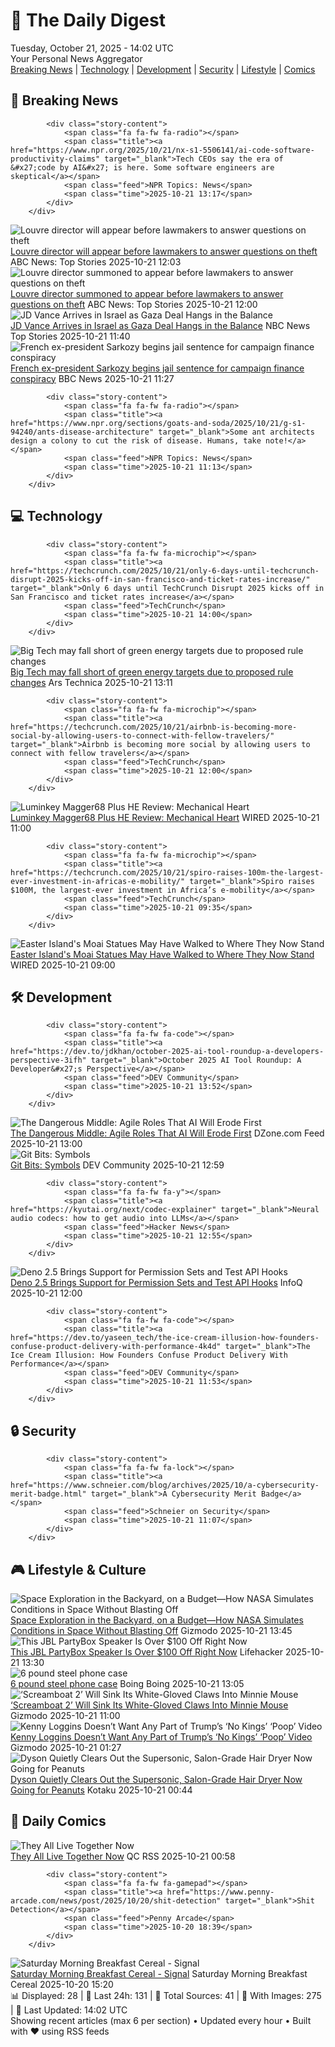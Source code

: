 <!-- Processing 54 RSS feeds at 2025-10-21 14:01:53 UTC -->
<!-- Processing: XKCD -->
<!-- Processing: Penny Arcade -->
<!-- Processing: Poorly Drawn Lines -->
<!-- Processing: Cyanide & Happiness -->
<!-- Processing: CNN Breaking News -->
<!-- Processing: BBC World News -->
<!-- Processing: NPR News -->
<!-- Processing: Reuters World News -->
<!-- Processing: Associated Press Breaking -->
<!-- Processing: ABC News Breaking -->
<!-- Processing: NBC News Breaking -->
<!-- Processing: TechCrunch -->
<!-- Processing: Ars Technica -->
<!-- Processing: O'Reilly Radar -->
<!-- Processing: Lobsters Python -->
<!-- Processing: Hacker News -->
<!-- Processing: Dev.to -->
<!-- Processing: StackOverflow Blog -->
<!-- Processing: DistroWatch -->
<!-- Processing: Linux.com -->
<!-- Processing: Red Hat Blog -->
<!-- Processing: GitHub Blog -->
<!-- Processing: GitLab Blog -->
<!-- Processing: InfoQ -->
<!-- Processing: DZone -->
<!-- Processing: Martin Fowler -->
<!-- Processing: Coding Horror -->
<!-- Processing: Lifehacker -->
<!-- Processing: Gizmodo -->
<!-- Processing: Boing Boing -->
<!-- Processing: Schneier on Security -->
<!-- Generated 11 new posts out of 31 feeds processed -->
<div class="newspaper-header">
    <h1 class="newspaper-title">📰 The Daily Digest</h1>
    <div class="newspaper-date">Tuesday, October 21, 2025 - 14:02 UTC</div>
    <div class="newspaper-subtitle">Your Personal News Aggregator</div>
</div>

<div class="newspaper-nav">
    <a href="#breaking">Breaking News</a> |
    <a href="#tech">Technology</a> |
    <a href="#dev">Development</a> |
    <a href="#security">Security</a> |
    <a href="#lifestyle">Lifestyle</a> |
    <a href="#webcomics">Comics</a>
</div>

<div class="news-section breaking-news" id="breaking">
<h2 class="section-header">🚨 Breaking News</h2>
<div class="stories-container">
<div class="story">
            
            <div class="story-content">
                <span class="fa fa-fw fa-radio"></span>
                <span class="title"><a href="https://www.npr.org/2025/10/21/nx-s1-5506141/ai-code-software-productivity-claims" target="_blank">Tech CEOs say the era of &#x27;code by AI&#x27; is here. Some software engineers are skeptical</a></span>
                <span class="feed">NPR Topics: News</span>
                <span class="time">2025-10-21 13:17</span>
            </div>
        </div>
<div class="story">
            <img src="https://s.abcnews.com/images/International/louvre-remains-closed_1761046662532_hpMain_4x3t_384.jpg" alt="Louvre director will appear before lawmakers to answer questions on theft" class="story-image" loading="lazy" onerror="this.style.display='none'">
            <div class="story-content">
                <span class="fa fa-fw fa-tv"></span>
                <span class="title"><a href="https://abcnews.go.com/International/louvre-director-summoned-french-lawmakers-amid-ongoing-investigation/story?id=126713238" target="_blank">Louvre director will appear before lawmakers to answer questions on theft</a></span>
                <span class="feed">ABC News: Top Stories</span>
                <span class="time">2025-10-21 12:03</span>
            </div>
        </div>
<div class="story">
            <img src="https://s.abcnews.com/images/International/louvre-remains-closed_1761046662532_hpMain_4x3t_384.jpg" alt="Louvre director summoned to appear before lawmakers to answer questions on theft" class="story-image" loading="lazy" onerror="this.style.display='none'">
            <div class="story-content">
                <span class="fa fa-fw fa-tv"></span>
                <span class="title"><a href="https://abcnews.go.com/International/louvre-director-summoned-french-lawmakers-amid-ongoing-investigation/story?id=126713238" target="_blank">Louvre director summoned to appear before lawmakers to answer questions on theft</a></span>
                <span class="feed">ABC News: Top Stories</span>
                <span class="time">2025-10-21 12:00</span>
            </div>
        </div>
<div class="story">
            <img src="https://media-cldnry.s-nbcnews.com/image/upload/t_fit_1500w/mpx/2704722219/2025_10/1761046835407_tdy_news_7a_bradley_vance_israel_251021_1920x1080-uguldn.jpg" alt="JD Vance Arrives in Israel as Gaza Deal Hangs in the Balance" class="story-image" loading="lazy" onerror="this.style.display='none'">
            <div class="story-content">
                <span class="fa fa-fw fa-broadcast-tower"></span>
                <span class="title"><a href="https://www.today.com/video/as-gaza-deal-hangs-in-the-balance-jd-vance-travels-to-israel-250290757868" target="_blank">JD Vance Arrives in Israel as Gaza Deal Hangs in the Balance</a></span>
                <span class="feed">NBC News Top Stories</span>
                <span class="time">2025-10-21 11:40</span>
            </div>
        </div>
<div class="story">
            <img src="https://ichef.bbci.co.uk/ace/standard/240/cpsprodpb/d49f/live/1082fdd0-ae67-11f0-b2a1-6f537f66f9aa.jpg" alt="French ex-president Sarkozy begins jail sentence for campaign finance conspiracy" class="story-image" loading="lazy" onerror="this.style.display='none'">
            <div class="story-content">
                <span class="fa fa-fw fa-earth-americas"></span>
                <span class="title"><a href="https://www.bbc.com/news/articles/cvgkm2j0xelo?at_medium=RSS&at_campaign=rss" target="_blank">French ex-president Sarkozy begins jail sentence for campaign finance conspiracy</a></span>
                <span class="feed">BBC News</span>
                <span class="time">2025-10-21 11:27</span>
            </div>
        </div>
<div class="story">
            
            <div class="story-content">
                <span class="fa fa-fw fa-radio"></span>
                <span class="title"><a href="https://www.npr.org/sections/goats-and-soda/2025/10/21/g-s1-94240/ants-disease-architecture" target="_blank">Some ant architects design a colony to cut the risk of disease. Humans, take note!</a></span>
                <span class="feed">NPR Topics: News</span>
                <span class="time">2025-10-21 11:13</span>
            </div>
        </div>
</div>
</div>
<div class="news-section tech-news" id="tech">
<h2 class="section-header">💻 Technology</h2>
<div class="stories-container">
<div class="story">
            
            <div class="story-content">
                <span class="fa fa-fw fa-microchip"></span>
                <span class="title"><a href="https://techcrunch.com/2025/10/21/only-6-days-until-techcrunch-disrupt-2025-kicks-off-in-san-francisco-and-ticket-rates-increase/" target="_blank">Only 6 days until TechCrunch Disrupt 2025 kicks off in San Francisco and ticket rates increase</a></span>
                <span class="feed">TechCrunch</span>
                <span class="time">2025-10-21 14:00</span>
            </div>
        </div>
<div class="story">
            <img src="https://cdn.arstechnica.net/wp-content/uploads/2025/10/bigtechgreen-500x500.jpg" alt="Big Tech may fall short of green energy targets due to proposed rule changes" class="story-image" loading="lazy" onerror="this.style.display='none'">
            <div class="story-content">
                <span class="fa fa-fw fa-cog"></span>
                <span class="title"><a href="https://arstechnica.com/tech-policy/2025/10/big-tech-may-fall-short-of-green-energy-targets-due-to-proposed-rule-changes/" target="_blank">Big Tech may fall short of green energy targets due to proposed rule changes</a></span>
                <span class="feed">Ars Technica</span>
                <span class="time">2025-10-21 13:11</span>
            </div>
        </div>
<div class="story">
            
            <div class="story-content">
                <span class="fa fa-fw fa-microchip"></span>
                <span class="title"><a href="https://techcrunch.com/2025/10/21/airbnb-is-becoming-more-social-by-allowing-users-to-connect-with-fellow-travelers/" target="_blank">Airbnb is becoming more social by allowing users to connect with fellow travelers</a></span>
                <span class="feed">TechCrunch</span>
                <span class="time">2025-10-21 12:00</span>
            </div>
        </div>
<div class="story">
            <img src="https://media.wired.com/photos/68f6bd33e90e58c5e36c216f/master/pass/Review-%20Luminkey%20Magger68%20Plus%20HE.png" alt="Luminkey Magger68 Plus HE Review: Mechanical Heart" class="story-image" loading="lazy" onerror="this.style.display='none'">
            <div class="story-content">
                <span class="fa fa-fw fa-bolt"></span>
                <span class="title"><a href="https://www.wired.com/review/luminkey-magger68-plus-he/" target="_blank">Luminkey Magger68 Plus HE Review: Mechanical Heart</a></span>
                <span class="feed">WIRED</span>
                <span class="time">2025-10-21 11:00</span>
            </div>
        </div>
<div class="story">
            
            <div class="story-content">
                <span class="fa fa-fw fa-microchip"></span>
                <span class="title"><a href="https://techcrunch.com/2025/10/21/spiro-raises-100m-the-largest-ever-investment-in-africas-e-mobility/" target="_blank">Spiro raises $100M, the largest-ever investment in Africa’s e-mobility</a></span>
                <span class="feed">TechCrunch</span>
                <span class="time">2025-10-21 09:35</span>
            </div>
        </div>
<div class="story">
            <img src="https://media.wired.com/photos/68f12bbe0c68c00ae87a1d8e/master/pass/620497234" alt="Easter Island&#x27;s Moai Statues May Have Walked to Where They Now Stand" class="story-image" loading="lazy" onerror="this.style.display='none'">
            <div class="story-content">
                <span class="fa fa-fw fa-bolt"></span>
                <span class="title"><a href="https://www.wired.com/story/easter-islands-moai-statues-may-have-walked-to-where-they-now-stand/" target="_blank">Easter Island&#x27;s Moai Statues May Have Walked to Where They Now Stand</a></span>
                <span class="feed">WIRED</span>
                <span class="time">2025-10-21 09:00</span>
            </div>
        </div>
</div>
</div>
<div class="news-section dev-news" id="dev">
<h2 class="section-header">🛠️ Development</h2>
<div class="stories-container">
<div class="story">
            
            <div class="story-content">
                <span class="fa fa-fw fa-code"></span>
                <span class="title"><a href="https://dev.to/jdkhan/october-2025-ai-tool-roundup-a-developers-perspective-3ifh" target="_blank">October 2025 AI Tool Roundup: A Developer&#x27;s Perspective</a></span>
                <span class="feed">DEV Community</span>
                <span class="time">2025-10-21 13:52</span>
            </div>
        </div>
<div class="story">
            <img src="https://dz2cdn1.dzone.com/thumbnail?fid=18706299&w=600" alt="The Dangerous Middle: Agile Roles That AI Will Erode First" class="story-image" loading="lazy" onerror="this.style.display='none'">
            <div class="story-content">
                <span class="fa fa-fw fa-newspaper"></span>
                <span class="title"><a href="https://dzone.com/articles/dangerous-middle-agile-roles-ai-erosion" target="_blank">The Dangerous Middle: Agile Roles That AI Will Erode First</a></span>
                <span class="feed">DZone.com Feed</span>
                <span class="time">2025-10-21 13:00</span>
            </div>
        </div>
<div class="story">
            <img src="https://media2.dev.to/dynamic/image/width=800%2Cheight=%2Cfit=scale-down%2Cgravity=auto%2Cformat=auto/https%3A%2F%2Fdev-to-uploads.s3.amazonaws.com%2Fuploads%2Farticles%2F0yc92b5mvrmnwj4myaad.png" alt="Git Bits: Symbols" class="story-image" loading="lazy" onerror="this.style.display='none'">
            <div class="story-content">
                <span class="fa fa-fw fa-code"></span>
                <span class="title"><a href="https://dev.to/oculus42/git-bits-symbols-15ck" target="_blank">Git Bits: Symbols</a></span>
                <span class="feed">DEV Community</span>
                <span class="time">2025-10-21 12:59</span>
            </div>
        </div>
<div class="story">
            
            <div class="story-content">
                <span class="fa fa-fw fa-y"></span>
                <span class="title"><a href="https://kyutai.org/next/codec-explainer" target="_blank">Neural audio codecs: how to get audio into LLMs</a></span>
                <span class="feed">Hacker News</span>
                <span class="time">2025-10-21 12:55</span>
            </div>
        </div>
<div class="story">
            <img src="https://res.infoq.com/news/2025/10/deno-2-5-released/en/headerimage/header-1760887066399.jpg" alt="Deno 2.5 Brings Support for Permission Sets and Test API Hooks" class="story-image" loading="lazy" onerror="this.style.display='none'">
            <div class="story-content">
                <span class="fa fa-fw fa-info-circle"></span>
                <span class="title"><a href="https://www.infoq.com/news/2025/10/deno-2-5-released/?utm_campaign=infoq_content&utm_source=infoq&utm_medium=feed&utm_term=global" target="_blank">Deno 2.5 Brings Support for Permission Sets and Test API Hooks</a></span>
                <span class="feed">InfoQ</span>
                <span class="time">2025-10-21 12:00</span>
            </div>
        </div>
<div class="story">
            
            <div class="story-content">
                <span class="fa fa-fw fa-code"></span>
                <span class="title"><a href="https://dev.to/yaseen_tech/the-ice-cream-illusion-how-founders-confuse-product-delivery-with-performance-4k4d" target="_blank">The Ice Cream Illusion: How Founders Confuse Product Delivery With Performance</a></span>
                <span class="feed">DEV Community</span>
                <span class="time">2025-10-21 11:53</span>
            </div>
        </div>
</div>
</div>
<div class="news-section security-news" id="security">
<h2 class="section-header">🔒 Security</h2>
<div class="stories-container">
<div class="story">
            
            <div class="story-content">
                <span class="fa fa-fw fa-lock"></span>
                <span class="title"><a href="https://www.schneier.com/blog/archives/2025/10/a-cybersecurity-merit-badge.html" target="_blank">A Cybersecurity Merit Badge</a></span>
                <span class="feed">Schneier on Security</span>
                <span class="time">2025-10-21 11:07</span>
            </div>
        </div>
</div>
</div>
<div class="news-section lifestyle-news" id="lifestyle">
<h2 class="section-header">🎮 Lifestyle & Culture</h2>
<div class="stories-container">
<div class="story">
            <img src="https://gizmodo.com/app/uploads/2025/10/nasa_CHAPEA-1280x853.jpg" alt="Space Exploration in the Backyard, on a Budget—How NASA Simulates Conditions in Space Without Blasting Off" class="story-image" loading="lazy" onerror="this.style.display='none'">
            <div class="story-content">
                <span class="fa fa-fw fa-computer"></span>
                <span class="title"><a href="https://gizmodo.com/space-exploration-in-the-backyard-on-a-budget-how-nasa-simulates-conditions-in-space-without-blasting-off-2000674896" target="_blank">Space Exploration in the Backyard, on a Budget—How NASA Simulates Conditions in Space Without Blasting Off</a></span>
                <span class="feed">Gizmodo</span>
                <span class="time">2025-10-21 13:45</span>
            </div>
        </div>
<div class="story">
            <img src="https://lifehacker.com/imagery/articles/01K8324HG7F6TCP1RKTQE81EN5/hero-image.png" alt="This JBL PartyBox Speaker Is Over $100 Off Right Now" class="story-image" loading="lazy" onerror="this.style.display='none'">
            <div class="story-content">
                <span class="fa fa-fw fa-life-ring"></span>
                <span class="title"><a href="https://lifehacker.com/tech/jbl-partybox-110-bluetooth-speaker-sale?utm_medium=RSS" target="_blank">This JBL PartyBox Speaker Is Over $100 Off Right Now</a></span>
                <span class="feed">Lifehacker</span>
                <span class="time">2025-10-21 13:30</span>
            </div>
        </div>
<div class="story">
            <img src="https://i0.wp.com/boingboing.net/wp-content/uploads/2025/10/Image-Matter-Neuroscience.jpg?fit=1080%2C606&amp;quality=60&amp;ssl=1" alt="6 pound steel phone case" class="story-image" loading="lazy" onerror="this.style.display='none'">
            <div class="story-content">
                <span class="fa fa-fw fa-arrow-right"></span>
                <span class="title"><a href="https://boingboing.net/2025/10/21/6-pound-steel-phone-case.html" target="_blank">6 pound steel phone case</a></span>
                <span class="feed">Boing Boing</span>
                <span class="time">2025-10-21 13:05</span>
            </div>
        </div>
<div class="story">
            <img src="https://gizmodo.com/app/uploads/2025/10/Screamboat-poster-1920-1280x853.jpg" alt="‘Screamboat 2’ Will Sink Its White-Gloved Claws Into Minnie Mouse" class="story-image" loading="lazy" onerror="this.style.display='none'">
            <div class="story-content">
                <span class="fa fa-fw fa-computer"></span>
                <span class="title"><a href="https://gizmodo.com/screamboat-2-will-sink-its-white-gloved-claws-into-minnie-mouse-2000674681" target="_blank">‘Screamboat 2’ Will Sink Its White-Gloved Claws Into Minnie Mouse</a></span>
                <span class="feed">Gizmodo</span>
                <span class="time">2025-10-21 11:00</span>
            </div>
        </div>
<div class="story">
            <img src="https://gizmodo.com/app/uploads/2025/10/Kenny-Loggins-1280x853.jpg" alt="Kenny Loggins Doesn’t Want Any Part of Trump’s ‘No Kings’ ‘Poop’ Video" class="story-image" loading="lazy" onerror="this.style.display='none'">
            <div class="story-content">
                <span class="fa fa-fw fa-computer"></span>
                <span class="title"><a href="https://gizmodo.com/kenny-loggins-doesnt-want-any-part-of-trumps-no-kings-poop-video-2000674663" target="_blank">Kenny Loggins Doesn’t Want Any Part of Trump’s ‘No Kings’ ‘Poop’ Video</a></span>
                <span class="feed">Gizmodo</span>
                <span class="time">2025-10-21 01:27</span>
            </div>
        </div>
<div class="story">
            <img src="https://kotaku.com/app/uploads/2025/10/dyson-supersonic-1280x853.jpg" alt="Dyson Quietly Clears Out the Supersonic, Salon-Grade Hair Dryer Now Going for Peanuts" class="story-image" loading="lazy" onerror="this.style.display='none'">
            <div class="story-content">
                <span class="fa fa-fw fa-gamepad"></span>
                <span class="title"><a href="https://kotaku.com/dyson-quietly-clears-out-the-supersonic-salon-grade-hair-dryer-now-going-for-peanuts-2000637346" target="_blank">Dyson Quietly Clears Out the Supersonic, Salon-Grade Hair Dryer Now Going for Peanuts</a></span>
                <span class="feed">Kotaku</span>
                <span class="time">2025-10-21 00:44</span>
            </div>
        </div>
</div>
</div>
<div class="news-section webcomics-section" id="webcomics">
<h2 class="section-header">🎨 Daily Comics</h2>
<div class="stories-container">
<div class="story">
            <img src="http://www.questionablecontent.net/comics/5683.png" alt="They All Live Together Now" class="story-image" loading="lazy" onerror="this.style.display='none'">
            <div class="story-content">
                <span class="fa fa-fw fa-music"></span>
                <span class="title"><a href="http://questionablecontent.net/view.php?comic=5683" target="_blank">They All Live Together Now</a></span>
                <span class="feed">QC RSS</span>
                <span class="time">2025-10-21 00:58</span>
            </div>
        </div>
<div class="story">
            
            <div class="story-content">
                <span class="fa fa-fw fa-gamepad"></span>
                <span class="title"><a href="https://www.penny-arcade.com/news/post/2025/10/20/shit-detection" target="_blank">Shit Detection</a></span>
                <span class="feed">Penny Arcade</span>
                <span class="time">2025-10-20 18:39</span>
            </div>
        </div>
<div class="story">
            <img src="https://www.smbc-comics.com/comics/1760935117-20251020.png" alt="Saturday Morning Breakfast Cereal - Signal" class="story-image" loading="lazy" onerror="this.style.display='none'">
            <div class="story-content">
                <span class="fa fa-fw fa-smile"></span>
                <span class="title"><a href="https://www.smbc-comics.com/comic/signal-4" target="_blank">Saturday Morning Breakfast Cereal - Signal</a></span>
                <span class="feed">Saturday Morning Breakfast Cereal</span>
                <span class="time">2025-10-20 15:20</span>
            </div>
        </div>
</div>
</div>

<div class="newspaper-footer">
    <div class="stats">
        📊 Displayed: 28 | 📅 Last 24h: 131 | 📡 Total Sources: 41 | 📸 With Images: 275 |
        🔄 Last Updated: 14:02 UTC
    </div>
    <div class="footer-note">
        Showing recent articles (max 6 per section) • Updated every hour • Built with ❤️ using RSS feeds
    </div>
</div>
